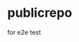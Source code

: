 # publicrepo
for e2e test



























































































































































































































































































































































































































































































































































































































































































































































































































































































































































































































































































































































































































































































































































































































































































































































































































































































































































































































































































































































































































































































































































































































































































































































































































































































































































































































































































































































































































































































































































































































































































































































































































































































































































































































































































































































































































































































































































































































































































































































































































